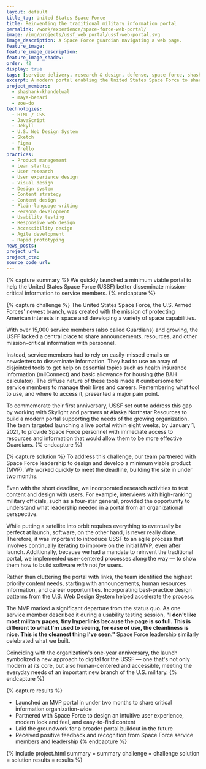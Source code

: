 ```yaml
---
layout: default
title_tag: United States Space Force
title: Reinventing the traditional military information portal
permalink: /work/experience/space-force-web-portal/
image: /img/projects/ussf_web_portal/ussf-web-portal.svg
image_description: A Space Force guardian navigating a web page.
feature_image:
feature_image_description:
feature_image_shadow:
order: 42
display: true
tags: [service delivery, research & design, defense, space force, shashank khandelwal, maya benari, zoe do]
excerpt: A modern portal enabling the United States Space Force to share critical information with a growing organization of over 15,000 service members.
project_members:
  - shashank-khandelwal
  - maya-benari
  - zoe-do
technologies:
  - HTML / CSS
  - JavaScript
  - Jekyll
  - U.S. Web Design System
  - Sketch
  - Figma
  - Trello
practices:
  - Product management
  - Lean startup
  - User research
  - User experience design
  - Visual design
  - Design system
  - Content strategy
  - Content design
  - Plain-language writing
  - Persona development
  - Usability testing
  - Responsive web design
  - Accessibility design
  - Agile development
  - Rapid prototyping
news_posts:
project_url:
project_cta:
source_code_url:
---
```


{% capture summary %}
We quickly launched a minimum viable portal to help the United States Space Force (USSF)
better disseminate mission-critical information to service members.
{% endcapture %}

{% capture challenge %}
The United States Space Force, the U.S. Armed Forces' newest branch, was created with the
mission of protecting American interests in space and developing a variety of space
capabilities.

With over 15,000 service members (also called Guardians) and growing, the USFF lacked a
central place to share announcements, resources, and other mission-critical information
with personnel.

Instead, service members had to rely on easily-missed emails or newsletters to disseminate
information. They had to use an array of disjointed tools to get help on essential topics
such as health insurance information (milConnect) and basic allowance for housing (the BAH calculator).
The diffuse nature of these tools made it cumbersome for service members to manage their lives and careers.
Remembering what tool to use, and where to access it, presented a major pain point.

To commemorate their first anniversary, USSF set out  to address this gap by working with
Skylight and partners at Alaska Northstar Resources to build a modern portal supporting
the needs of the growing organization. The team targeted launching a live portal within
eight weeks, by January 1, 2021, to provide Space Force personnel with immediate access
to resources and information that would allow them to be more effective Guardians.
{% endcapture %}

{% capture solution %}
To address this challenge, our team partnered with Space Force leadership to design and
develop a minimum viable product (MVP). We worked quickly to meet the deadline,
building the site in under two months.

Even with the short deadline, we incorporated research activities to test content and design
with users. For example, interviews with high-ranking military officials, such as a four-star
general, provided the opportunity to understand what leadership needed in a portal from an
organizational perspective.

While putting a satellite into orbit requires everything to eventually be perfect at launch,
software, on the other hand, is never really done. Therefore, it was important to introduce
USSF to an agile process that involves continually iterating to improve on the initial MVP,
even after launch. Additionally, because we had a mandate to reinvent the traditional portal,
we implemented user-centered processes along the way — to show them how to build software
<em>with</em> not <em>for</em> users.

Rather than cluttering the portal with links, the team identified the highest priority
content needs, starting with announcements, human resources information, and career
opportunities. Incorporating best-practice design patterns from the U.S. Web Design
System helped accelerate the process.

The MVP marked a significant departure from the status quo. As one service member
described it during a usability testing session, <b>"I don't like most military pages,
tiny hyperlinks because the page is so full. This is different to what I'm used to seeing,
for ease of use, the cleanliness is nice. This is the cleanest thing I've seen."</b> Space
Force leadership similarly celebrated what we built.

Coinciding with the organization's one-year anniversary, the launch symbolized a new approach
to digital for the USSF — one that's not only modern at its core, but also human-centered and
accessible, meeting the everyday needs of an important new branch of the U.S. military.
{% endcapture %}

{% capture results %}
- Launched an MVP portal in under two months to share critical information organization-wide
- Partnered with Space Force to design an intuitive user experience, modern look and feel,
and easy-to-find content
- Laid the groundwork for a broader portal buildout in the future
- Received positive feedback and recognition from Space Force service members and leadership
{% endcapture %}

{% include project.html
  summary = summary
  challenge = challenge
  solution = solution
  results = results
%}
